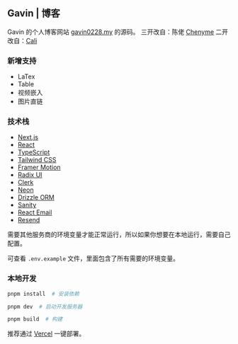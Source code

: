 ## Gavin | 博客

Gavin 的个人博客网站 [gavin0228.my](https://gavin0228.my/) 的源码。
三开改自：陈佬 [Chenyme](https://blog.chenyme.top/)
二开改自：[Cali](https://github.com/CaliCastle/cali.so)

### 新增支持

- LaTex
- Table
- 视频嵌入
- 图片直链

### 技术栈

- [Next.js](https://nextjs.org/)
- [React](https://reactjs.org/)
- [TypeScript](https://www.typescriptlang.org/)
- [Tailwind CSS](https://tailwindcss.com/)
- [Framer Motion](https://www.framer.com/motion/)
- [Radix UI](https://www.radix-ui.com/)
- [Clerk](https://clerk.com/)
- [Neon](https://neon.tech/)
- [Drizzle ORM](https://orm.drizzle.team/)
- [Sanity](https://www.sanity.io/)
- [React Email](https://react.email)
- [Resend](https://resend.com/)

需要其他服务商的环境变量才能正常运行，所以如果你想要在本地运行，需要自己配置。

可查看 `.env.example` 文件，里面包含了所有需要的环境变量。

### 本地开发

```bash
pnpm install  # 安装依赖

pnpm dev  # 启动开发服务器

pnpm build  # 构建
```

推荐通过 [Vercel](https://vercel.com/) 一键部署。
